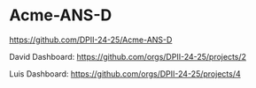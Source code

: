 # Acme-ANS-D
https://github.com/DPII-24-25/Acme-ANS-D

David Dashboard: https://github.com/orgs/DPII-24-25/projects/2

Luis Dashboard: https://github.com/orgs/DPII-24-25/projects/4


